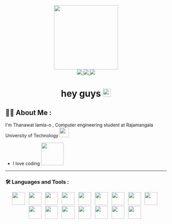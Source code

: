 <div id="header" align="center">
  <img src="https://media.giphy.com/media/gjrYDwbjnK8x36xZIO/giphy.gif" width="200"/>
</div>
<div align="center">
  <a href="https://web.facebook.com/Thanawatdduck13">
    <img src="https://img.shields.io/badge/Facebook-white?style=for-the-badge&logo=facebook&logoColor=black%22">
  </a>
  <a href="https://www.youtube.com/channel/UCkx_PpF-u1EwNk9NmtAkBsA">
    <img src="https://img.shields.io/badge/youtube-red?style=for-the-badge&logo=youtube&logoColor=black%22">
  </a>
  <a href="https://www.instagram.com/ffirst03/">
    <img src="https://img.shields.io/badge/Instagram-white?style=for-the-badge&logo=instagram&logoColor=black%22">
  </a>
</div>
<h1 align="center">
  hey guys
  <img src="https://media.giphy.com/media/hvRJCLFzcasrR4ia7z/giphy.gif" width="25px"/>
</h1>

## :technologist: About Me :

I'm Thanawat Iamla-o , Computer engineering student at Rajamangala University of Technology <img src="https://media.giphy.com/media/WUlplcMpOCEmTGBtBW/giphy.gif" width="30">
  - I love coding <img src="https://media.giphy.com/media/Qo2dupDib32rkTY4hX/giphy.gif" width="70">

---
### :hammer_and_wrench: Languages and Tools :
  <div align="center">
    <img src="https://github.com/thanawat1303/ImageIcon/blob/main/c-program-icon.svg" width="40" height="40">&nbsp;&nbsp;
    <img src="https://github.com/thanawat1303/ImageIcon/blob/main/java-programming-language-icon.svg" width="40" height="40">&nbsp;&nbsp;
    <img src="https://github.com/thanawat1303/ImageIcon/blob/main/python-programming-language-icon.svg" width="40" height="40">&nbsp;&nbsp;
    <img src="https://github.com/thanawat1303/ImageIcon/blob/main/qt-1.svg" width="40" height="40">&nbsp;&nbsp;
    <img src="https://github.com/thanawat1303/ImageIcon/blob/main/arduino.svg" width="40" height="40">&nbsp;&nbsp;
    <img src="https://github.com/thanawat1303/ImageIcon/blob/main/flutter-icon.svg" width="40" height="40">&nbsp;&nbsp;
    <img src="https://github.com/thanawat1303/ImageIcon/blob/main/android.svg" width="40" height="40">&nbsp;&nbsp;
    <img src="https://github.com/thanawat1303/ImageIcon/blob/main/dart-programming-language-icon.svg" width="40" height="40">&nbsp;&nbsp;
    <img src="https://github.com/thanawat1303/ImageIcon/blob/main/html-icon.svg" width="40" height="40">&nbsp;&nbsp;
    <img src="https://github.com/thanawat1303/ImageIcon/blob/main/css-icon.svg" width="40" height="40">&nbsp;&nbsp;
    <img src="https://github.com/thanawat1303/ImageIcon/blob/main/javascript-programming-language-icon.svg" width="40" height="40">&nbsp;&nbsp;
    <img src="https://github.com/thanawat1303/ImageIcon/blob/main/php-programming-language-icon.svg" width="40" height="40">&nbsp;&nbsp;
    <img src="https://github.com/thanawat1303/ImageIcon/blob/main/node-js-svgrepo-com.svg" width="40" height="40">&nbsp;&nbsp;
    <img src="https://github.com/thanawat1303/ImageIcon/blob/main/google-firebase-icon.svg" width="40" height="40">&nbsp;&nbsp;
    <img src="https://github.com/thanawat1303/ImageIcon/blob/main/mysql-icon.svg" width="40" height="40">&nbsp;&nbsp;
    <img src="https://github.com/thanawat1303/ImageIcon/blob/main/oracle-6.svg" width="40" height="40">&nbsp;&nbsp;
  </div>
  
  

